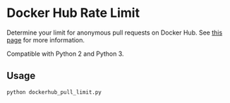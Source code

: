 # Docker Hub Rate Limit

Determine your limit for anonymous pull requests on Docker Hub.
See [this page][docker-hub-rate-limit] for more information.

Compatible with Python 2 and Python 3.

## Usage

```sh
python dockerhub_pull_limit.py
```

[docker-hub-rate-limit]: https://docs.docker.com/docker-hub/download-rate-limit/
